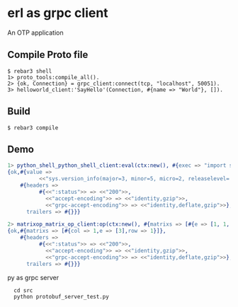 erl as grpc client
=====

An OTP application

Compile Proto file
-----

    $ rebar3 shell
    1> proto_tools:compile_all().
    2> {ok, Connection} = grpc_client:connect(tcp, "localhost", 50051).
    3> helloworld_client:'SayHello'(Connection, #{name => "World"}, []).


Build
-----

    $ rebar3 compile


Demo
------

```erlang
1> python_shell_python_shell_client:eval(ctx:new(), #{exec => "import sys", eval => "sys.version_info"}).
{ok,#{value =>
          <<"sys.version_info(major=3, minor=5, micro=2, releaselevel='final', serial=0)">>},
    #{headers =>
          #{<<":status">> => <<"200">>,
            <<"accept-encoding">> => <<"identity,gzip">>,
            <<"grpc-accept-encoding">> => <<"identity,deflate,gzip">>},
      trailers => #{}}}

2> matrixop_matrix_op_client:op(ctx:new(), #{matrixs => [#{e => [1, 1, 1], row => 3, col => 1}, #{e => [1, 1, 1], row => 1, col => 3}], op => #{value => "multiple", factory_num => 2}}).
{ok,#{matrixs => [#{col => 1,e => [3],row => 1}]},
    #{headers =>
          #{<<":status">> => <<"200">>,
            <<"accept-encoding">> => <<"identity,gzip">>,
            <<"grpc-accept-encoding">> => <<"identity,deflate,gzip">>},
      trailers => #{}}}

```

py as grpc server

      cd src
      python protobuf_server_test.py